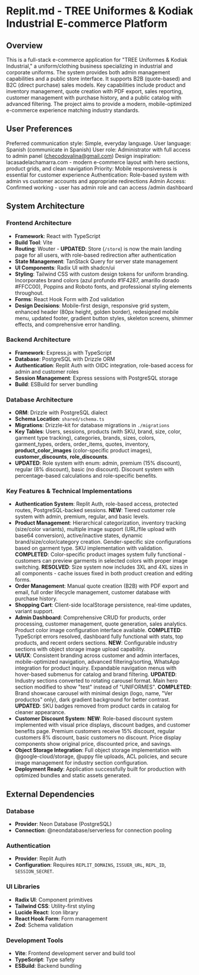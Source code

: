 # Replit.md - TREE Uniformes & Kodiak Industrial E-commerce Platform

## Overview
This is a full-stack e-commerce application for "TREE Uniformes & Kodiak Industrial," a uniform/clothing business specializing in industrial and corporate uniforms. The system provides both admin management capabilities and a public store interface. It supports B2B (quote-based) and B2C (direct purchase) sales models. Key capabilities include product and inventory management, quote creation with PDF export, sales reporting, customer management with purchase history, and a public catalog with advanced filtering. The project aims to provide a modern, mobile-optimized e-commerce experience matching industry standards.

## User Preferences
Preferred communication style: Simple, everyday language.
User language: Spanish (communicate in Spanish)
User role: Administrator with full access to admin panel (checodovalina@gmail.com)
Design inspiration: lacasadelachamarra.com - modern e-commerce layout with hero sections, product grids, and clean navigation
Priority: Mobile responsiveness is essential for customer experience
Authentication: Role-based system with admin vs customer accounts and appropriate redirections
Admin Access: Confirmed working - user has admin role and can access /admin dashboard

## System Architecture

### Frontend Architecture
- **Framework**: React with TypeScript
- **Build Tool**: Vite
- **Routing**: Wouter - **UPDATED**: Store (`/store`) is now the main landing page for all users, with role-based redirection after authentication
- **State Management**: TanStack Query for server state management
- **UI Components**: Radix UI with shadcn/ui
- **Styling**: Tailwind CSS with custom design tokens for uniform branding. Incorporates brand colors (azul profundo #1F4287, amarillo dorado #FFCC00), Poppins and Roboto fonts, and professional styling elements throughout.
- **Forms**: React Hook Form with Zod validation
- **Design Decisions**: Mobile-first design, responsive grid system, enhanced header (80px height, golden border), redesigned mobile menu, updated footer, gradient button styles, skeleton screens, shimmer effects, and comprehensive error handling.

### Backend Architecture
- **Framework**: Express.js with TypeScript
- **Database**: PostgreSQL with Drizzle ORM
- **Authentication**: Replit Auth with OIDC integration, role-based access for admin and customer roles
- **Session Management**: Express sessions with PostgreSQL storage
- **Build**: ESBuild for server bundling

### Database Architecture
- **ORM**: Drizzle with PostgreSQL dialect
- **Schema Location**: `shared/schema.ts`
- **Migrations**: Drizzle-kit for database migrations in `./migrations`
- **Key Tables**: Users, sessions, products (with SKU, brand, size, color, garment type tracking), categories, brands, sizes, colors, garment_types, orders, order_items, quotes, inventory, **product_color_images** (color-specific product images), **customer_discounts**, **role_discounts**.
- **UPDATED**: Role system with enum: admin, premium (15% discount), regular (8% discount), basic (no discount). Discount system with percentage-based calculations and role-specific benefits.

### Key Features & Technical Implementations
- **Authentication System**: Replit Auth, role-based access, protected routes, PostgreSQL-backed sessions. **NEW**: Tiered customer role system with admin, premium, regular, and basic levels.
- **Product Management**: Hierarchical categorization, inventory tracking (size/color variants), multiple image support (URL/file upload with base64 conversion), active/inactive states, dynamic brand/size/color/category creation. Gender-specific size configurations based on garment type. SKU implementation with validation. **COMPLETED**: Color-specific product images system fully functional - customers can preview garments in selected colors with proper image switching. **RESOLVED**: Size system now includes 3XL and 4XL sizes in all components - cache issues fixed in both product creation and editing forms.
- **Order Management**: Manual quote creation (B2B) with PDF export and email, full order lifecycle management, customer database with purchase history.
- **Shopping Cart**: Client-side localStorage persistence, real-time updates, variant support.
- **Admin Dashboard**: Comprehensive CRUD for products, order processing, customer management, quote generation, sales analytics. Product color image configuration interface available. **COMPLETED**: TypeScript errors resolved, dashboard fully functional with stats, top products, and recent orders sections. **NEW**: Configurable industry sections with object storage image upload capability.
- **UI/UX**: Consistent branding across customer and admin interfaces, mobile-optimized navigation, advanced filtering/sorting, WhatsApp integration for product inquiry. Expandable navigation menus with hover-based submenus for catalog and brand filtering. **UPDATED**: Industry sections converted to rotating carousel format. Main hero section modified to show "test" instead of "UNIFORMES". **COMPLETED**: Brand showcase carousel with minimal design (logo, name, "Ver productos" only), dark gradient background for better contrast. **UPDATED**: SKU badges removed from product cards in catalog for cleaner appearance.
- **Customer Discount System**: **NEW**: Role-based discount system implemented with visual price displays, discount badges, and customer benefits page. Premium customers receive 15% discount, regular customers 8% discount, basic customers no discount. Price display components show original price, discounted price, and savings.
- **Object Storage Integration**: Full object storage implementation with @google-cloud/storage, @uppy file uploads, ACL policies, and secure image management for industry section configuration.
- **Deployment Ready**: Application successfully built for production with optimized bundles and static assets generated.

## External Dependencies

### Database
- **Provider**: Neon Database (PostgreSQL)
- **Connection**: @neondatabase/serverless for connection pooling

### Authentication
- **Provider**: Replit Auth
- **Configuration**: Requires `REPLIT_DOMAINS`, `ISSUER_URL`, `REPL_ID`, `SESSION_SECRET`.

### UI Libraries
- **Radix UI**: Component primitives
- **Tailwind CSS**: Utility-first styling
- **Lucide React**: Icon library
- **React Hook Form**: Form management
- **Zod**: Schema validation

### Development Tools
- **Vite**: Frontend development server and build tool
- **TypeScript**: Type safety
- **ESBuild**: Backend bundling